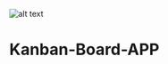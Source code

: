 ![alt text](https://github.com/Goldyga/miniapp_Kanban-Board/blob/master/kanban.jpg?raw=true)

# Kanban-Board-APP
